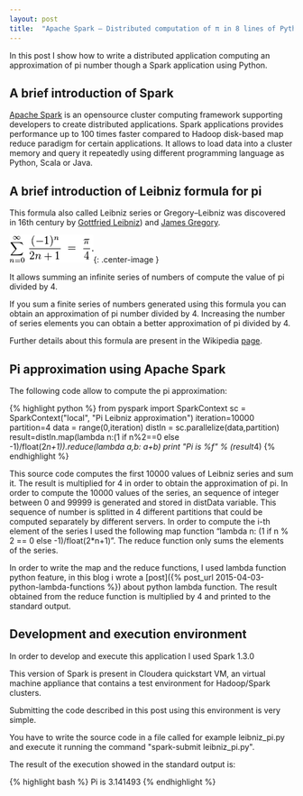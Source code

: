```yaml
---
layout: post
title:  "Apache Spark – Distributed computation of π in 8 lines of Python code"
---
```


In this post I show how to write a distributed application computing an approximation of pi number though a Spark application using Python.

## A brief introduction of Spark

[Apache Spark](http://spark.apache.org/) is an opensource cluster computing framework supporting developers to create distributed applications.
Spark applications provides performance up to 100 times faster compared to Hadoop disk-based map reduce paradigm for certain applications. It allows to load data into a cluster memory and query it repeatedly using different programming language as Python, Scala or Java.

## A brief introduction of Leibniz formula for pi

This formula also called Leibniz series or Gregory–Leibniz was discovered in 16th century by [Gottfried Leibniz](https://en.wikipedia.org/wiki/Gottfried_Wilhelm_Leibniz)) and [James Gregory](https://en.wikipedia.org/wiki/James_Gregory_(mathematician)).

![Gregory-Leibniz-formula](/assets/2016-02-16-apache_spark_distributed_computation_of_pi_in_8_lines_of_python_code_img1.png){: .center-image }

It allows summing an infinite series of numbers of compute the value of pi divided by 4.

If you sum a finite series of numbers generated using this formula you can obtain an approximation of pi number divided by 4. Increasing the number of series elements you can obtain a better approximation of pi divided by 4.

Further details about this formula are present in the Wikipedia [page](https://en.wikipedia.org/wiki/Leibniz_formula_for_%CF%80).

## Pi approximation using Apache Spark

The following code allow to compute the pi approximation:

{% highlight python %}
from pyspark import SparkContext
sc = SparkContext("local", "Pi Leibniz approximation")
iteration=10000
partition=4
data = range(0,iteration)
distIn = sc.parallelize(data,partition)
result=distIn.map(lambda n:(1 if n%2==0 else -1)/float(2*n+1)).reduce(lambda a,b: a+b)
print "Pi is %f" % (result*4)
{% endhighlight %}

This source code computes the first 10000 values of Leibniz series and sum it. The result is multiplied for 4 in order to obtain the approximation of pi.
In order to compute the 10000 values of the series, an sequence of integer between 0 and 99999 is generated and stored in distData variable. This sequence of number is splitted in 4 different partitions that could be computed separately by different servers.
In order to compute the i-th element of the series I used the following map function “lambda n: (1 if n % 2 == 0 else -1)/float(2*n+1)”.
The reduce function only sums the elements of the series.

In order to write the map and the reduce functions, I used lambda function python feature, in this blog i wrote a [post]({% post_url 2015-04-03-python-lambda-functions %}) about python lambda function.
The result obtained from the reduce function is multiplied by 4 and printed to the standard output.

## Development and execution environment

In order to develop and execute this application I used Spark 1.3.0

This version of Spark is present in Cloudera quickstart VM, an virtual machine appliance that contains a test environment for Hadoop/Spark clusters.

Submitting the code described in this post using this environment is very simple.

You have to write the source code in a file called for example leibniz_pi.py and execute it running the command "spark-submit leibniz_pi.py".

The result of the execution showed in the standard output is:

{% highlight bash %}
Pi is 3.141493
{% endhighlight %}
